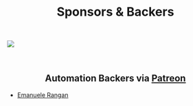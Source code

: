 <h1 align="center">Sponsors &amp; Backers</h1>

<br>

<a href="https://opencollective.com/nginx-proxy-automation" target="_blank"><img src="https://images.opencollective.com/static/images/become_sponsor.svg"></a>

<br>

<!--Patreon Backers-->
<h2 align="center">Automation Backers via <a href="https://www.patreon.com/evertramos" targe="_blank">Patreon</a></h2>

- [Emanuele Rangan](https://github.com/emanuelerangan)
